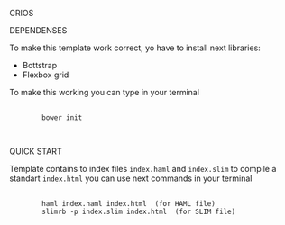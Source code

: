 CRIOS

DEPENDENSES

To make this template work correct, yo have to install next libraries:
 * Bottstrap
 * Flexbox grid
 
To make this working you can type in your terminal
 <pre>
    <code>
        bower init
    </code>
 </pre>
 
QUICK START

Template contains to index files <code>index.haml</code> and <code>index.slim</code> to compile a standart <code>index.html</code> you can use next commands in your terminal

 <pre>
    <code>
        haml index.haml index.html  (for HAML file)
        slimrb -p index.slim index.html  (for SLIM file)
    </code>
 </pre>

    